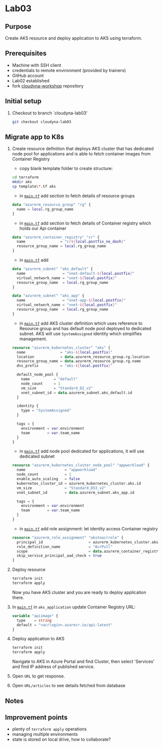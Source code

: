 # Lab03

## Purpose

Create AKS resource and deploy application to AKS using terraform.

## Prerequisites

- Machine with SSH client
- credentials to remote environment (provided by trainers)
- GitHub account
- Lab02 established
- fork [cloudyna-workshop](https://github.com/VirtuslabCloudyna/cloudyna-workshop) repository

## Initial setup

1. Checkout to branch `cloudyna-lab03'
    ```bash
    git checkout cloudyna-lab03
    ```

## Migrate app to K8s

1.  Create resource definition that deploys AKS cluster that has dedicated node pool for applications and is able to fetch container images from Container Registry
    - copy blank template folder to create structure:
    ```bash
    cd terraform
    mkdir aks
    cp template\*.tf aks
    ```
    - in [`main.tf`](../terraform/aks/main.tf) add section to fetch details of resource groups
    ```terraform
    data "azurerm_resource_group" "rg" {
      name = local.rg_group_name
    }
    ```
    - in [`main.tf`](../terraform/aks/main.tf) add section to fetch details of Container registry which holds our Api container
    ```terraform
    data "azurerm_container_registry" "cr" {
      name                = "cr${local.postfix_no_dash}"
      resource_group_name = local.rg_group_name
    }
    ``` 

    - in [`main.tf`](../terraform/aks/main.tf) add 
    ```terraform
    data "azurerm_subnet" "aks_default" {
      name                 = "snet-default-${local.postfix}"
      virtual_network_name = "vnet-${local.postfix}"
      resource_group_name  = local.rg_group_name
    }
    
    data "azurerm_subnet" "aks_app" {
      name                 = "snet-app-${local.postfix}"
      virtual_network_name = "vnet-${local.postfix}"
      resource_group_name  = local.rg_group_name
    }
    ```
    - in [`main.tf`](../terraform/aks/main.tf) add AKS cluster definition which uses reference to Resource group and has default node pool deployed to dedicated subnet. 
    AKS will use `SystemAssigned` identity which simplifies management.
    ```terraform
    resource "azurerm_kubernetes_cluster" "aks" {
      name                = "aks-${local.postfix}"
      location            = data.azurerm_resource_group.rg.location
      resource_group_name = data.azurerm_resource_group.rg.name
      dns_prefix          = "aks-${local.postfix}"
    
      default_node_pool {
        name           = "default"
        node_count     = 1
        vm_size        = "Standard_D2_v2"
        vnet_subnet_id = data.azurerm_subnet.aks_default.id
      }
    
      identity {
        type = "SystemAssigned"
      }
    
      tags = {
        environment = var.environment
        team        = var.team_name
      }
    }
    ```
    - in [`main.tf`](../terraform/aks/main.tf) add node pool dedicated for applications, it will use dedicated subnet
    ```terraform
    resource "azurerm_kubernetes_cluster_node_pool" "appworkload" {
      name                  = "appworkload"
      node_count            = 1
      enable_auto_scaling   = false
      kubernetes_cluster_id = azurerm_kubernetes_cluster.aks.id
      vm_size               = "Standard_DS3_v2"
      vnet_subnet_id        = data.azurerm_subnet.aks_app.id
    
      tags = {
        environment = var.environment
        team        = var.team_name
      }
    }
    ```
    - in [`main.tf`](../terraform/aks/main.tf) add role assignment: let identity access Container registry
    ```terraform
    resource "azurerm_role_assignment" "akstoacrrole" {
      principal_id                     = azurerm_kubernetes_cluster.aks.kubelet_identity[0].object_id
      role_definition_name             = "AcrPull"
      scope                            = data.azurerm_container_registry.cr.id
      skip_service_principal_aad_check = true
    }
    ```
2. Deploy resource
    ```bash
    terraform init
    terraform apply
    ```
    Now you have AKS cluster and you are ready to deploy application there.

3. In [`main.tf`](../terraform/aks_application/main.tf) in `aks_application`  update Container Registry URL:
    ```terraform
    variable "apiimage" {
      type    = string
      default = "<acrlogin>.azurecr.io/api:latest"
    }
    ```

4.  Deploy application to AKS
    ```bash
    terraform init
    terraform apply
    ```
    Navigate to AKS in Azure Portal and find Cluster, then select 'Services' and find IP address of published service. 

5. Open `URL` to get response.

6. Open `URL/articles` to see details fetched from database

## Notes

## Improvement points

- plenty of `terraform apply` operations
- managing multiple environments
- state is stored on local drive, how to collaborate?
